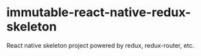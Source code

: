 # immutable-react-native-redux-skeleton

React native skeleton project powered by redux, redux-router, etc.